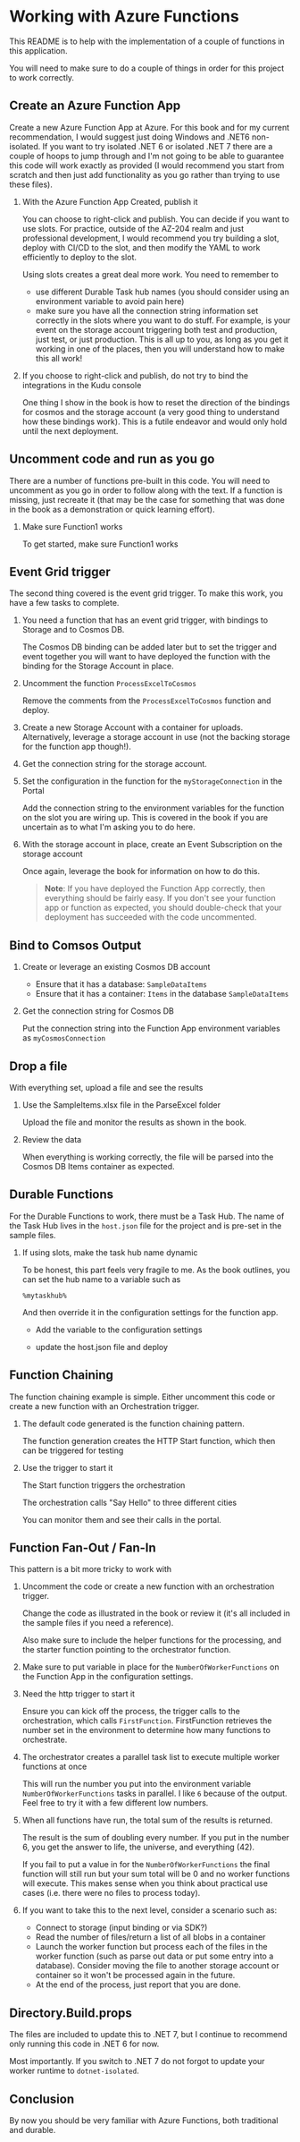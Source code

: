 # Working with Azure Functions

This README is to help with the implementation of a couple of functions in this application.

You will need to make sure to do a couple of things in order for this project to work correctly.

## Create an Azure Function App

Create a new Azure Function App at Azure.  For this book and for my current recommendation, I would suggest just doing Windows and .NET6 non-isolated.  If you want to try isolated .NET 6 or isolated .NET 7 there are a couple of hoops to jump through and I'm not going to be able to guarantee this code will work exactly as provided (I would recommend you start from scratch and then just add functionality as you go rather than trying to use these files).

1. With the Azure Function App Created, publish it

    You can choose to right-click and publish.  You can decide if you want to use slots. For practice, outside of the AZ-204 realm and just professional development, I would recommend you try building a slot, deploy with CI/CD to the slot, and then modify the YAML to work efficiently to deploy to the slot.

    Using slots creates a great deal more work.  You need to remember to

    - use different Durable Task hub names (you should consider using an environment variable to avoid pain here)
    - make sure you have all the connection string information set correctly in the slots where you want to do stuff.  For example, is your event on the storage account triggering both test and production, just test, or just production.  This is all up to you, as long as you get it working in one of the places, then you will understand how to make this all work!

1. If you choose to right-click and publish, do not try to bind the integrations in the Kudu console

    One thing I show in the book is how to reset the direction of the bindings for cosmos and the storage account (a very good thing to understand how these bindings work).  This is a futile endeavor and would only hold until the next deployment.  

## Uncomment code and run as you go

There are a number of functions pre-built in this code.  You will need to uncomment as you go in order to follow along with the text.  If a function is missing, just recreate it (that may be the case for something that was done in the book as a demonstration or quick learning effort).  

1. Make sure Function1 works

    To get started, make sure Function1 works

## Event Grid trigger

The second thing covered is the event grid trigger.  To make this work, you have a few tasks to complete.

1. You need a function that has an event grid trigger, with bindings to Storage and to Cosmos DB.

    The Cosmos DB binding can be added later but to set the trigger and event together you will want to have deployed the function with the binding for the Storage Account in place.

1. Uncomment the function `ProcessExcelToCosmos`

    Remove the comments from the `ProcessExcelToCosmos` function and deploy.

1. Create a new Storage Account with a container for uploads.  Alternatively, leverage a storage account in use (not the backing storage for the function app though!).

1. Get the connection string for the storage account.

1. Set the configuration in the function for the `myStorageConnection` in the Portal

    Add the connection string to the environment variables for the function on the slot you are wiring up.  This is covered in  the book if you are uncertain as to what I'm asking you to do here.

1. With the storage account in place, create an Event Subscription on the storage account

    Once again, leverage the book for information on how to do this.

    >**Note**: If you have deployed the Function App correctly, then everything should be fairly easy.  If you don't see your function app or function as expected, you should double-check that your deployment has succeeded with the code uncommented.

## Bind to Comsos Output

1. Create or leverage an existing Cosmos DB account

    - Ensure that it has a database: `SampleDataItems`
    - Ensure that it has a container: `Items` in the database `SampleDataItems`

1. Get the connection string for Cosmos DB

    Put the connection string into the Function App environment variables as `myCosmosConnection`

## Drop a file

With everything set, upload a file and see the results

1. Use the SampleItems.xlsx file in the ParseExcel folder

    Upload the file and monitor the results as shown in the book.

1. Review the data

    When everything is working correctly, the file will be parsed into the Cosmos DB Items container as expected.

## Durable Functions

For the Durable Functions to work, there must be a Task Hub.  The name of the Task Hub lives in the `host.json` file for the project and is pre-set in the sample files.

1. If using slots, make the task hub name dynamic

    To be honest, this part feels very fragile to me.  As the book outlines, you can set the hub name to a variable such as  

    ```text
    %mytaskhub%
    ```  

    And then override it in the configuration settings for the function app.

    - Add the variable to the configuration settings

    - update the host.json file and deploy

## Function Chaining

The function chaining example is simple.  Either uncomment this code or create a new function with an Orchestration trigger.

1. The default code generated is the function chaining pattern.

    The function generation creates the HTTP Start function, which then can be triggered for testing

1. Use the trigger to start it

    The Start function triggers the orchestration

    The orchestration calls "Say Hello" to three different cities

    You can monitor them and see their calls in the portal.

## Function Fan-Out / Fan-In

This pattern is a bit more tricky to work with

1. Uncomment the code or create a new function with an orchestration trigger.

    Change the code as illustrated in the book or review it (it's all included in the sample files if you need a reference). 
    
    Also make sure to include the helper functions for the processing, and the starter function pointing to the orchestrator function.

1. Make sure to put variable in place for the `NumberOfWorkerFunctions` on the Function App in the configuration settings.

1. Need the http trigger to start it

    Ensure you can kick off the process, the trigger calls to the orchestration, which calls `FirstFunction`.  FirstFunction retrieves the number set in the environment to determine how many functions to orchestrate.

1. The orchestrator creates a parallel task list to execute multiple worker functions at once

    This will run the number you put into the environment variable `NumberOfWorkerFunctions` tasks in parallel.  I like `6` because of the output.  Feel free to try it with a few different low numbers.

1. When all functions have run, the total sum of the results is returned. 

    The result is the sum of doubling every number.  If you put in the number 6, you get the answer to life, the universe, and everything (42).

    If you fail to put a value in for the `NumberOfWorkerFunctions` the final function will still run but your sum total will be 0 and no worker functions will execute.  This makes sense when you think about practical use cases (i.e. there were no files to process today).  

1. If you want to take this to the next level, consider a scenario such as:

    - Connect to storage (input binding or via SDK?)
    - Read the number of files/return a list of all blobs in a container
    - Launch the worker function but process each of the files in the worker function (such as parse out data or put some entry into a database).  Consider moving the file to another storage account or container so it won't be processed again in the future. 
    - At the end of the process, just report that you are done.

## Directory.Build.props

The files are included to update this to .NET 7, but I continue to recommend only running this code in .NET 6 for now. 

Most importantly.  If you switch to .NET 7 do not forgot to update your worker runtime to `dotnet-isolated`.

## Conclusion

By now you should be very familiar with Azure Functions, both traditional and durable.
